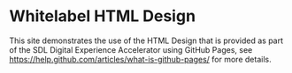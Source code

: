 # Whitelabel HTML Design

This site demonstrates the use of the HTML Design that is provided as part of the SDL Digital Experience Accelerator using GitHub Pages, see https://help.github.com/articles/what-is-github-pages/ for more details.